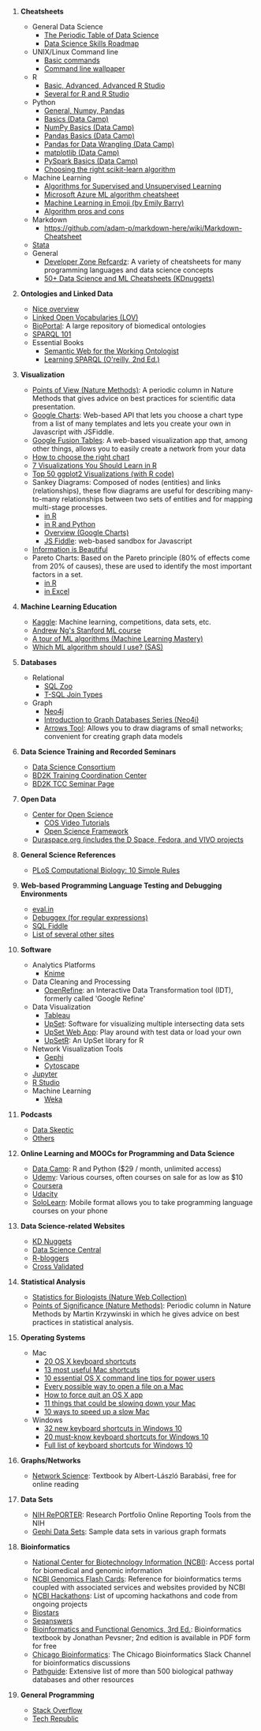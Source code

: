 1.  **Cheatsheets**
	* General Data Science
		* [The Periodic Table of Data Science](https://www.r-bloggers.com/the-periodic-table-of-data-science/)
		* [Data Science Skills Roadmap](http://api.ning.com/files/v2lbj4A*dlMuI7BO2vXgjbXm0e78NLOMco1IbpI9fdUKH9Thb3oxWs8MsgCA7nUTU8rwrROiYonP7csIDFOFN9Oa4MPAaqa6/RoadtoDataScientistGraphic.png)
	* UNIX/Linux Command line
		* [Basic commands](http://learntocodewith.me/command-line/unix-command-cheat-sheet/)
		* [Command line wallpaper](http://osxdaily.com/2010/10/01/command-line-cheat-sheet-background/)
	* R
		* [Basic, Advanced, Advanced R Studio](http://www.datasciencefree.com/cheatsheets.html)
		* [Several for R and R Studio](https://www.rstudio.com/resources/cheatsheets/)
	* Python
		* [General, Numpy, Pandas](http://www.datasciencefree.com/cheatsheets.html)
		* [Basics (Data Camp)](https://s3.amazonaws.com/assets.datacamp.com/blog_assets/PythonForDataScience.pdf)
		* [NumPy Basics (Data Camp)](https://s3.amazonaws.com/assets.datacamp.com/blog_assets/Numpy_Python_Cheat_Sheet.pdf)
		* [Pandas Basics (Data Camp)](https://s3.amazonaws.com/assets.datacamp.com/blog_assets/PandasPythonForDataScience.pdf)
		* [Pandas for Data Wrangling (Data Camp)](https://s3.amazonaws.com/assets.datacamp.com/blog_assets/Python_Pandas_Cheat_Sheet_2.pdf)
		* [matplotlib (Data Camp)](https://s3.amazonaws.com/assets.datacamp.com/blog_assets/Python_Matplotlib_Cheat_Sheet.pdf)
		* [PySpark Basics (Data Camp)](https://s3.amazonaws.com/assets.datacamp.com/blog_assets/PySpark_Cheat_Sheet_Python.pdf)
		* [Choosing the right scikit-learn algorithm](http://scikit-learn.org/stable/tutorial/machine_learning_map/)
	* Machine Learning
		* [Algorithms for Supervised and Unsupervised Learning](http://eferm.com/wp-content/uploads/2011/05/cheat3.pdf)
		* [Microsoft Azure ML algorithm cheatsheet](https://docs.microsoft.com/en-us/azure/machine-learning/machine-learning-algorithm-cheat-sheet)
		* [Machine Learning in Emoji (by Emily Barry)](http://www.emilyinamillion.me/blog/2016/5/30/the-making-of-a-cheatsheet-emoji-edition)
		* [Algorithm pros and cons](http://www.lauradhamilton.com/machine-learning-algorithm-cheat-sheet)
	* Markdown
		* https://github.com/adam-p/markdown-here/wiki/Markdown-Cheatsheet
	* [Stata](http://geocenter.github.io/StataTraining/portfolio/01_resource/)
	* General
		* [Developer Zone Refcardz](https://dzone.com/refcardz): A variety of cheatsheets for many programming languages and data science concepts
		* [50+ Data Science and ML Cheatsheets (KDnuggets)](http://www.kdnuggets.com/2015/07/good-data-science-machine-learning-cheat-sheets.html)

2. **Ontologies and Linked Data**
	* [Nice overview](http://ontology-linked-data.wikispaces.asu.edu/Home)
	* [Linked Open Vocabularies (LOV)](http://lov.okfn.org/dataset/lov/)
	* [BioPortal](http://bioportal.bioontology.org): A large repository of biomedical ontologies
	* [SPARQL 101](http://www.cambridgesemantics.com/semantic-university/sparql-101)
	* Essential Books
		* [Semantic Web for the Working Ontologist](https://www.amazon.com/Semantic-Working-Ontologist-Second-Edition/dp/0123859654/ref=pd_sim_14_4)
		* [Learning SPARQL (O'reilly, 2nd Ed.)](https://www.amazon.com/Learning-SPARQL-Querying-Updating-1-1/dp/1449371434/ref=sr_1_1?s=books&ie=UTF8&qid=1494307081&sr=1-1&keywords=sparql)

3. **Visualization**
	* [Points of View (Nature Methods)](http://mkweb.bcgsc.ca/pointsofview/): A periodic column in Nature Methods that gives advice on best practices for scientific data presentation.
	* [Google Charts](https://jsfiddle.net/je7tktp8/1/): Web-based API that lets you choose a chart type from a list of many templates and lets you create your own in Javascript with JSFiddle.
	* [Google Fusion Tables](https://sites.google.com/site/fusiontablestalks/stories): A web-based visualization app that, among other things, allows you to easily create a network from your data
	* [How to choose the right chart](https://eazybi.com/static/img/blog_page/posts/2016_03_01/chart-selection-diagram.png)
	* [7 Visualizations You Should Learn in R](https://www.r-bloggers.com/7-visualizations-you-should-learn-in-r/)
	* [Top 50 ggplot2 Visualizations (with R code)](http://r-statistics.co/Top50-Ggplot2-Visualizations-MasterList-R-Code.html)
	* Sankey Diagrams: Composed of nodes (entities) and links (relationships), these flow diagrams are useful for describing many-to-many relationships between two sets of entities and for mapping multi-stage processes.   
		* [in R](https://www.r-bloggers.com/creating-custom-sankey-diagrams-using-r/amp/)
		* [in R and Python](https://www.r-bloggers.com/experimenting-with-sankey-diagrams-in-r-and-python/amp/)
		* [Overview (Google Charts)](https://developers.google.com/chart/interactive/docs/gallery/sankey)
		* [JS Fiddle](https://jsfiddle.net/je7tktp8/1/): web-based sandbox for Javascript
	* [Information is Beautiful](http://www.informationisbeautiful.net)
	* Pareto Charts: Based on the Pareto principle (80% of effects come from 20% of causes), these are used to identify the most important factors in a set.
		* [in R](https://www.r-bloggers.com/pareto-charts-in-r/)
		* [in Excel](http://www.excel-easy.com/examples/pareto-chart.html)

4. **Machine Learning Education**
	* [Kaggle](https://www.kaggle.com): Machine learning, competitions, data sets, etc.
	* [Andrew Ng's Stanford ML course](http://cs229.stanford.edu/materials.html)
	* [A tour of ML algorithms (Machine Learning Mastery)](http://machinelearningmastery.com/a-tour-of-machine-learning-algorithms/)
	* [Which ML algorithm should I use? (SAS)](http://blogs.sas.com/content/subconsciousmusings/2017/04/12/machine-learning-algorithm-use/)

5. **Databases**
	* Relational
		* [SQL Zoo](http://sqlzoo.net/wiki/SQL_Tutorial)
		* [T-SQL Join Types](http://stevestedman.com/wp-content/uploads/joinTypeThumbnail1.png)
	* Graph
		* [Neo4j](https://neo4j.com)
		* [Introduction to Graph Databases Series (Neo4j)](https://www.youtube.com/playlist?list=PL9Hl4pk2FsvWM9GWaguRhlCQ-pa-ERd4U)
		* [Arrows Tool](http://www.apcjones.com/arrows/): Allows you to draw diagrams of small networks; convenient for creating graph data models 
 
6. **Data Science Training and Recorded Seminars**
	* [Data Science Consortium](http://datascienceconsortium.org)
	* [BD2K Training Coordination Center](http://bigdatau.org)
	* [BD2K TCC Seminar Page](http://www.bigdatau.org/data-science-seminars)

8. **Open Data**
	* [Center for Open Science](https://cos.io)
		* [COS Video Tutorials](https://cos.io/our-services/training-services/cos-training-tutorials/)
		* [Open Science Framework](https://osf.io)
	* [Duraspace.org (includes the D Space, Fedora, and VIVO projects](http://duraspace.org)

9. **General Science References**
	* [PLoS Computational Biology: 10 Simple Rules](http://collections.plos.org/ten-simple-rules)

10. **Web-based Programming Language Testing and Debugging Environments**
	* [eval.in](https://eval.in)
	* [Debuggex (for regular expressions)](https://www.debuggex.com)
	* [SQL Fiddle](http://sqlfiddle.com)
	* [List of several other sites](http://www.hongkiat.com/blog/tools-to-coding-online/)
	
11. **Software**
	* Analytics Platforms
		* [Knime](https://www.knime.org)
	* Data Cleaning and Processing
		* [OpenRefine](https://github.com/OpenRefine/OpenRefine): an Interactive Data Transformation tool (IDT), formerly called 'Google Refine'
	* Data Visualization
		* [Tableau](https://www.tableau.com/)
		* [UpSet](http://caleydo.org/tools/upset/): Software for visualizing multiple intersecting data sets
		* [UpSet Web App](http://vcg.github.io/upset/?dataset=0&duration=1000&orderBy=subsetSize&grouping=groupByIntersectionSize&selection=): Play around with test data or load your own
		* [UpSetR](https://github.com/hms-dbmi/UpSetR/): An UpSet library for R
	* Network Visualization Tools
		* [Gephi](https://gephi.org)
		* [Cytoscape](http://www.cytoscape.org)
	* [Jupyter](http://jupyter.org)
	* [R Studio](https://www.rstudio.com)
	* Machine Learning
		* [Weka](http://www.cs.waikato.ac.nz/~ml/weka/)

12. **Podcasts**
	* [Data Skeptic](https://dataskeptic.com)
	* [Others](https://medium.com/startup-grind/the-10-best-ai-data-science-and-machine-learning-podcasts-d7495cfb127c#.laarpxka9)

13. **Online Learning and MOOCs for Programming and Data Science**
	* [Data Camp](https://www.datacamp.com): R and Python ($29 / month, unlimited access)
	* [Udemy](https://www.udemy.com): Various courses, often courses on sale for as low as $10
	* [Coursera](https://www.coursera.org/browse/data-science) 
	* [Udacity](https://www.udacity.com/courses/data-science)
	* [SoloLearn](https://www.sololearn.com/Courses/): Mobile format allows you to take programming language courses on your phone

14. **Data Science-related Websites**
	* [KD Nuggets](http://www.kdnuggets.com)
	* [Data Science Central](http://www.datasciencecentral.com) 
	* [R-bloggers](https://www.r-bloggers.com) 
	* [Cross Validated](http://stats.stackexchange.com) 

15. **Statistical Analysis**
	* [Statistics for Biologists (Nature Web Collection)](https://www.nature.com/collections/qghhqm/pointsofsignificance)
	* [Points of Significance (Nature Methods)](http://mkweb.bcgsc.ca/pointsofsignificance/): Periodic column in Nature Methods by Martin Krzywinski in which he gives advice on best practices in statistical analysis.
	
16. **Operating Systems**
	* Mac
		* [20 OS X keyboard shortcuts](http://bgr.com/2016/02/14/secret-os-x-keyboard-shortcuts/)
		* [13 most useful Mac shortcuts](http://www.businessinsider.com/useful-apple-mac-keyboard-shortcuts-os-x2016-1)
		* [10 essential OS X command line tips for power users](http://www.itworld.com/article/3029204/macs/10-essential-os-x-command-line-tips-for-power-users.html?amp&amp&amp&amp&amp&idg_eid=1c421af490830136e8a49f1fe94cdc2c&token=%23tk.ITWNLE_nlt_itworld_today_2016-02-03)
		* [Every possible way to open a file on a Mac](http://www.mackungfu.org/every-possible-way-to-open-a-file-on-mac-os-x)
		* [How to force quit an OS X app](https://www.macobserver.com/tmo/article/frozen-how-to-force-quit-an-os-x-app-showing-a-spinning-beachball-of-death)
		* [11 things that could be slowing down your Mac](http://www.businessinsider.com/slow-mac-2015-10)
		* [10 ways to speed up a slow Mac](https://www.howtogeek.com/228180/10-quick-ways-to-speed-up-a-slow-mac/)
	* Windows
		* [32 new keyboard shortcuts in Windows 10](https://www.howtogeek.com/198122/32-new-keyboard-shortcuts-in-the-windows-10-technical-preview/)
		* [20 must-know keyboard shortcuts for Windows 10](http://www.pcworld.com/article/2975931/windows/20-must-know-keyboard-shortcuts-for-windows-10.html)
		* [Full list of keyboard shortcuts for Windows 10](https://www.onmsft.com/news/heres-full-list-keyboard-shortcuts-windows-10)

17. **Graphs/Networks**
	* [Network Science](http://barabasi.com/book/network-science): Textbook by Albert-László Barabási, free for online reading

18. **Data Sets**
	* [NIH RePORTER](https://projectreporter.nih.gov/reporter.cfm): Research Portfolio Online Reporting Tools from the NIH
	* [Gephi Data Sets](https://github.com/gephi/gephi/wiki/Datasets): Sample data sets in various graph formats
	
19. **Bioinformatics**
	* [National Center for Biotechnology Information (NCBI)](https://www.ncbi.nlm.nih.gov): Access portal for biomedical and genomic information
	* [NCBI Genomics Flash Cards](ftp://ftp.ncbi.nlm.nih.gov/pub/education/Local/2015/JHU_Jan/Workshop3_Genomics/NCBI_genomics_flash_cards_6.pdf): Reference for bioinformatics terms coupled with associated services and websites provided by NCBI
	* [NCBI Hackathons](https://ncbi-hackathons.github.io): List of upcoming hackathons and code from ongoing projects
	* [Biostars](https://www.biostars.org)
	* [Seqanswers](http://seqanswers.com)
	* [Bioinformatics and Functional Genomics, 3rd Ed.](http://www.bioinfbook.org): Bioinformatics textbook by Jonathan Pevsner; 2nd edition is available in PDF form for free 
	* [Chicago Bioinformatics](chicagobioinformatics.info): The Chicago Bioinformatics Slack Channel for bioinformatics discussions
	* [Pathguide](http://pathguide.org/): Extensive list of more than 500 biological pathway databases and other resources
	
20. **General Programming**
	* [Stack Overflow](http://stackoverflow.com)
	* [Tech Republic](http://www.techrepublic.com)
	